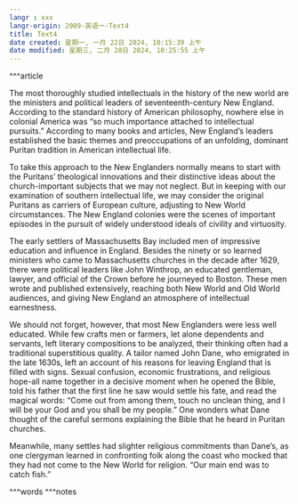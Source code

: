 ```yaml
---
langr : xxx
langr-origin: 2009-英语一-Text4
title: Text4
date created: 星期一, 一月 22日 2024, 10:15:39 上午
date modified: 星期三, 二月 28日 2024, 10:25:55 上午
---
```


^^^article

The most thoroughly studied intellectuals in the history of the new world are the ministers and political leaders of seventeenth-century New England. According to the standard history of American philosophy, nowhere else in colonial America was “so much importance attached to intellectual pursuits.” According to many books and articles, New England’s leaders established the basic themes and preoccupations of an unfolding, dominant Puritan tradition in American intellectual life.

To take this approach to the New Englanders normally means to start with the Puritans’ theological innovations and their distinctive ideas about the church-important subjects that we may not neglect. But in keeping with our examination of southern intellectual life, we may consider the original Puritans as carriers of European culture, adjusting to New World circumstances. The New England colonies were the scenes of important episodes in the pursuit of widely understood ideals of civility and virtuosity.

The early settlers of Massachusetts Bay included men of impressive education and influence in England. Besides the ninety or so learned ministers who came to Massachusetts churches in the decade after 1629, there were political leaders like John Winthrop, an educated gentleman, lawyer, and official of the Crown before he journeyed to Boston. These men wrote and published extensively, reaching both New World and Old World audiences, and giving New England an atmosphere of intellectual earnestness.

We should not forget, however, that most New Englanders were less well educated. While few crafts men or farmers, let alone dependents and servants, left literary compositions to be analyzed, their thinking often had a traditional superstitious quality. A tailor named John Dane, who emigrated in the late 1630s, left an account of his reasons for leaving England that is filled with signs. Sexual confusion, economic frustrations, and religious hope-all name together in a decisive moment when he opened the Bible, told his father that the first line he saw would settle his fate, and read the magical words: “Come out from among them, touch no unclean thing, and I will be your God and you shall be my people.” One wonders what Dane thought of the careful sermons explaining the Bible that he heard in Puritan churches.

Meanwhile, many settles had slighter religious commitments than Dane’s, as one clergyman learned in confronting folk along the coast who mocked that they had not come to the New World for religion. “Our main end was to catch fish.”




^^^words
^^^notes
